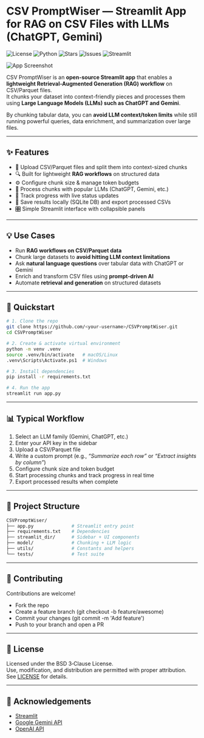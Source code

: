 # CSV PromptWiser — Streamlit App for RAG on CSV Files with LLMs (ChatGPT, Gemini)

![License](https://img.shields.io/badge/license-BSD_3--Clause-blue)
![Python](https://img.shields.io/badge/python-3.9%2B-blue)
![Stars](https://img.shields.io/github/stars/<your-username>/CSVPromptWiser?style=social)
![Issues](https://img.shields.io/github/issues/<your-username>/CSVPromptWiser)
![Streamlit](https://img.shields.io/badge/Streamlit-live-brightgreen)


![App Screenshot](73fd99fd-b125-4fa3-af49-76e56759cd92.png)

CSV PromptWiser is an **open-source Streamlit app** that enables a **lightweight Retrieval-Augmented Generation (RAG) workflow** on CSV/Parquet files.  
It chunks your dataset into context-friendly pieces and processes them using **Large Language Models (LLMs) such as ChatGPT and Gemini**.  

By chunking tabular data, you can **avoid LLM context/token limits** while still running powerful queries, data enrichment, and summarization over large files.  

---

## ✨ Features
- 📂 Upload CSV/Parquet files and split them into context-sized chunks  
- 🔍 Built for lightweight **RAG workflows** on structured data  
- ⚙️ Configure chunk size & manage token budgets  
- 🤖 Process chunks with popular LLMs (ChatGPT, Gemini, etc.)  
- 🔄 Track progress with live status updates  
- 💾 Save results locally (SQLite DB) and export processed CSVs  
- 🎛️ Simple Streamlit interface with collapsible panels  

---

## 💡 Use Cases
- Run **RAG workflows on CSV/Parquet data**  
- Chunk large datasets to **avoid hitting LLM context limitations**  
- Ask **natural language questions** over tabular data with ChatGPT or Gemini  
- Enrich and transform CSV files using **prompt-driven AI**  
- Automate **retrieval and generation** on structured datasets  

---

## 🚀 Quickstart

```bash
# 1. Clone the repo
git clone https://github.com/<your-username>/CSVPromptWiser.git
cd CSVPromptWiser

# 2. Create & activate virtual environment
python -m venv .venv
source .venv/bin/activate   # macOS/Linux
.venv\Scripts\Activate.ps1  # Windows

# 3. Install dependencies
pip install -r requirements.txt

# 4. Run the app
streamlit run app.py
```

---

## 📊 Typical Workflow
1. Select an LLM family (Gemini, ChatGPT, etc.)  
2. Enter your API key in the sidebar  
3. Upload a CSV/Parquet file  
4. Write a custom prompt (e.g., *“Summarize each row”* or *“Extract insights by column”*)  
5. Configure chunk size and token budget  
6. Start processing chunks and track progress in real time  
7. Export processed results when complete  

---

## 📂 Project Structure

```bash
CSVPromptWiser/
├── app.py              # Streamlit entry point
├── requirements.txt    # Dependencies
├── streamlit_dir/      # Sidebar + UI components
├── model/              # Chunking + LLM logic
├── utils/              # Constants and helpers
└── tests/              # Test suite
```

---

## 🤝 Contributing

Contributions are welcome!

- Fork the repo
- Create a feature branch (git checkout -b feature/awesome)
- Commit your changes (git commit -m 'Add feature')
- Push to your branch and open a PR

---

## 📝 License
Licensed under the BSD 3‑Clause License.  
Use, modification, and distribution are permitted with proper attribution.  
See [LICENSE](LICENSE) for details.

---

## 🙌 Acknowledgements
- [Streamlit](https://streamlit.io/)
- [Google Gemini API](https://cloud.google.com/vertex-ai)
- [OpenAI API](https://openai.com/api/)







